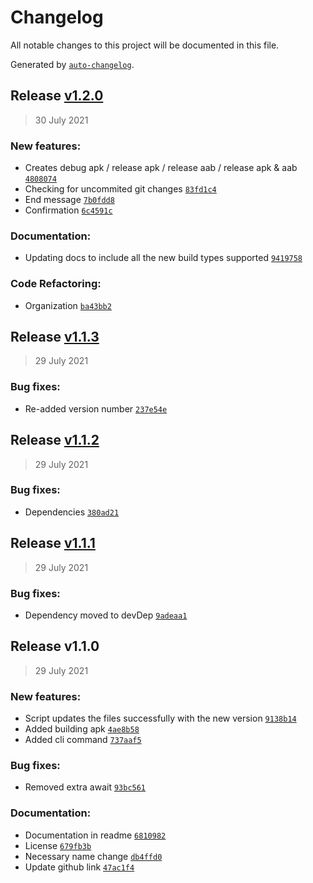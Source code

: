 # Changelog

All notable changes to this project will be documented in this file.

Generated by [`auto-changelog`](https://github.com/CookPete/auto-changelog).

## Release [v1.2.0](https://github.com/TryphonX/react-native-build-manager/compare/v1.1.3...v1.2.0)

> 30 July 2021

### New features:

- Creates debug apk / release apk / release aab / release apk & aab [`4808074`](https://github.com/TryphonX/react-native-build-manager/commit/4808074353fe342074ef6c44d7ec05706e35ff75)
- Checking for uncommited git changes [`83fd1c4`](https://github.com/TryphonX/react-native-build-manager/commit/83fd1c437d64a27310d1f91f52917ff0a378e2c5)
- End message [`7b0fdd8`](https://github.com/TryphonX/react-native-build-manager/commit/7b0fdd80eb0a674e22177d1105c53df97a5085a5)
- Confirmation [`6c4591c`](https://github.com/TryphonX/react-native-build-manager/commit/6c4591cc088622d3c50249802795f33ee0072559)

### Documentation:

- Updating docs to include all the new build types supported [`9419758`](https://github.com/TryphonX/react-native-build-manager/commit/9419758f27d2022982571af9b38b1960aa661258)

### Code Refactoring:

- Organization [`ba43bb2`](https://github.com/TryphonX/react-native-build-manager/commit/ba43bb20e24de4f5b95566759f867f48aed72119)

## Release [v1.1.3](https://github.com/TryphonX/react-native-build-manager/compare/v1.1.2...v1.1.3)

> 29 July 2021

### Bug fixes:

- Re-added version number [`237e54e`](https://github.com/TryphonX/react-native-build-manager/commit/237e54e8fee2bc29c0747bd2cfb7ba262f494a06)

## Release [v1.1.2](https://github.com/TryphonX/react-native-build-manager/compare/v1.1.1...v1.1.2)

> 29 July 2021

### Bug fixes:

- Dependencies [`380ad21`](https://github.com/TryphonX/react-native-build-manager/commit/380ad218603d719349bebcb26d6d614406c2fa3e)

## Release [v1.1.1](https://github.com/TryphonX/react-native-build-manager/compare/v1.1.0...v1.1.1)

> 29 July 2021

### Bug fixes:

- Dependency moved to devDep [`9adeaa1`](https://github.com/TryphonX/react-native-build-manager/commit/9adeaa1a12c1acf556b5c1bd3fadbddfaac20253)

## Release v1.1.0

> 29 July 2021

### New features:

- Script updates the files successfully with the new version [`9138b14`](https://github.com/TryphonX/react-native-build-manager/commit/9138b1484a9afecdca0e40da94d11db559ad4b25)
- Added building apk [`4ae8b58`](https://github.com/TryphonX/react-native-build-manager/commit/4ae8b58916f1751ac7bd7db8e4f83b841adebf8b)
- Added cli command [`737aaf5`](https://github.com/TryphonX/react-native-build-manager/commit/737aaf5ee0f8abbf4c914becbed1d23d0736cfe8)

### Bug fixes:

- Removed extra await [`93bc561`](https://github.com/TryphonX/react-native-build-manager/commit/93bc56144818cdc0ad24d9a161b2c042bd35d13e)

### Documentation:

- Documentation in readme [`6810982`](https://github.com/TryphonX/react-native-build-manager/commit/6810982b42bbd89e35388916e5c2fb3f87ff5e4c)
- License [`679fb3b`](https://github.com/TryphonX/react-native-build-manager/commit/679fb3b3a85e005d3ae1f8353a64dc862f004c0d)
- Necessary name change [`db4ffd0`](https://github.com/TryphonX/react-native-build-manager/commit/db4ffd0e8b58b31674605d390fee0b08eb8029cf)
- Update github link [`47ac1f4`](https://github.com/TryphonX/react-native-build-manager/commit/47ac1f40af1f985d158f0dde62c91889798bf969)
